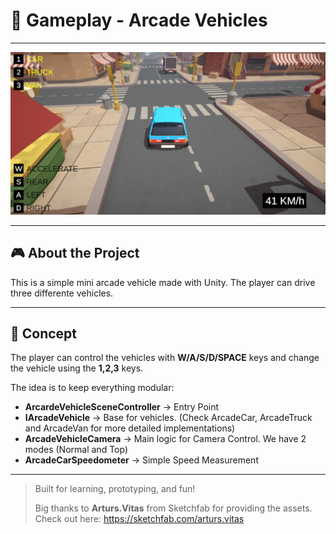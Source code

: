 # 🚙 Gameplay - Arcade Vehicles

---

![Golf Preview](Images/arcade_car_preview.png)

---

## 🎮 About the Project

This is a simple mini arcade vehicle made with Unity. The player can drive three differente vehicles.

---

## 📍 Concept

The player can control the vehicles with **W/A/S/D/SPACE** keys and change the vehicle using the **1,2,3** keys.

The idea is to keep everything modular:

* **ArcardeVehicleSceneController** → Entry Point
* **IArcadeVehicle** → Base for vehicles. (Check ArcadeCar, ArcadeTruck and ArcadeVan for more detailed implementations)
* **ArcadeVehicleCamera** → Main logic for Camera Control. We have 2 modes (Normal and Top)
* **ArcadeCarSpeedometer** → Simple Speed Measurement

---

> Built for learning, prototyping, and fun!
>
> Big thanks to **Arturs.Vitas** from Sketchfab for providing the assets. Check out here: https://sketchfab.com/arturs.vitas

